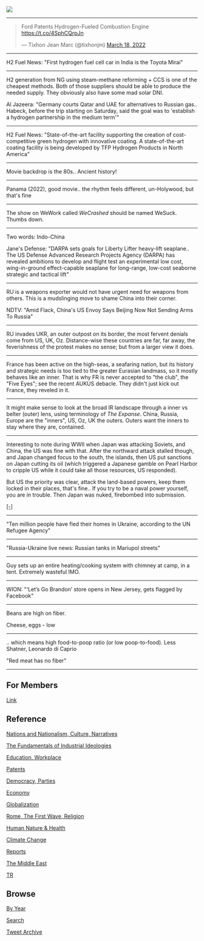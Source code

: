 <img src="https://drive.google.com/uc?export=view&id=1B2wf9R7AMH1d7Vw6e2mucLbIQ5NSjir7"/>


---

<blockquote class="twitter-tweet"><p lang="en" dir="ltr">Ford Patents Hydrogen-Fueled Combustion Engine <a href="https://t.co/4SphCQrpJn">https://t.co/4SphCQrpJn</a></p>&mdash; Tixhon Jean Marc (@tixhonjm) <a href="https://twitter.com/tixhonjm/status/1504813160909447268?ref_src=twsrc%5Etfw">March 18, 2022</a></blockquote> <script async src="https://platform.twitter.com/widgets.js" charset="utf-8"></script>

---

H2 Fuel News: "First hydrogen fuel cell car in India is the Toyota
Mirai"

---

H2 generation from NG using steam-methane reforming + CCS is one of
the cheapest methods. Both of those suppliers should be able to
produce the needed supply. They obviously also have some mad solar DNI.

Al Jazeera: "Germany courts Qatar and UAE for alternatives to Russian
gas.. Habeck, before the trip starting on Saturday, said the goal was
to 'establish a hydrogen partnership in the medium term'"

---

H2 Fuel News: "State-of-the-art facility supporting the creation of
cost-competitive green hydrogen with innovative coating. A
state-of-the-art coating facility is being developed by TFP Hydrogen
Products in North America"

---

Movie backdrop is the 80s.. Ancient history!

---

Panama (2022), good movie.. the rhythm feels different, un-Holywood,
but that's fine

---

The show on WeWork called *WeCrashed* should be named WeSuck. Thumbs down.

---

Two words: Indo-China

Jane's Defense: "DARPA sets goals for Liberty Lifter heavy-lift
seaplane.. The US Defense Advanced Research Projects Agency (DARPA)
has revealed ambitions to develop and flight test an experimental low
cost, wing-in-ground effect-capable seaplane for long-range, low-cost
seaborne strategic and tactical lift"

---

RU is a weapons exporter would not have urgent need for weapons from
others. This is a mudslinging move to shame China into their corner.

NDTV: "Amid Flack, China's US Envoy Says Beijing Now Not Sending Arms To Russia"

---

RU invades UKR, an outer outpost on its border, the most fervent
denials come from US, UK, Oz. Distance-wise these countries are far,
far away, the feverishness of the protest makes no sense; but from a
larger view it does.

---

France has been active on the high-seas, a seafaring nation, but its
history and strategic needs is too tied to the greater Eurasian
landmass, so it mostly behaves like an inner. That is why FR is never
accepted to "the club", the "Five Eyes"; see the recent AUKUS debacle.
They didn't just kick out France, they reveled in it.

---

It might make sense to look at the broad IR landscape through a inner
vs belter (outer) lens, using terminology of *The Expanse*. China,
Russia, Europe are the "inners", US, Oz, UK the outers. Outers want
the inners to stay where they are, contained. 

---

Interesting to note during WWII when Japan was attacking Soviets, and
China, the US was fine with that. After the northward attack stalled
though, and Japan changed focus to the south, the islands, then US put
sanctions on Japan cutting its oil (which triggered a Japanese gamble
on Pearl Harbor to cripple US while it could take all those resources,
US responded).

But US the priority was clear, attack the land-based powers, keep them
locked in their places, that's fine.. If you try to be a naval power
yourself, you are in trouble. Then Japan was nuked, firebombed into
submission.

[[-]](https://youtu.be/so4v_2zq35k?t=275)

---

"Ten million people have fled their homes in Ukraine, according to the
UN Refugee Agency"

---

"Russia-Ukraine live news: Russian tanks in Mariupol streets"

---

Guy sets up an entire heating/cooking system with chimney at camp, in
a tent. Extremely wasteful IMO. 

---

WION: "‘Let’s Go Brandon’ store opens in New Jersey, gets flagged by Facebook"

---

Beans are high on fiber. 

Cheese, eggs - low

---

.. which means high food-to-poop ratio (or low poop-to-food). Less
Shatner, Leonardo di Caprio

"Red meat has no fiber"

---

## For Members

[Link](https://thirdwave-members.herokuapp.com)

## Reference

[Nations and Nationalism, Culture, Narratives](/2013/02/nations-and-nationalism.md)

[The Fundamentals of Industrial Ideologies](/2011/04/fundamentals-of-industrial-ideologies.md)

[Education, Workplace](2017/09/education-workplace.md)

[Patents](/2018/09/patents.md)

[Democracy, Parties](/2016/11/democracy.md)

[Economy](/2018/05/economy.md)

[Globalization](/2018/09/globalization.md)

[Rome, The First Wave, Religion](/2017/12/rome.md)

[Human Nature & Health](/2020/07/human-nature.md)

[Climate Change](/2018/12/climate.md)

[Reports](/2019/05/reports.md)

[The Middle East](/2019/07/middleeast.md)

[TR](../tr)

## Browse

[By Year](years.md)

[Search](search.html)

[Tweet Archive](/tweets/README.md)


